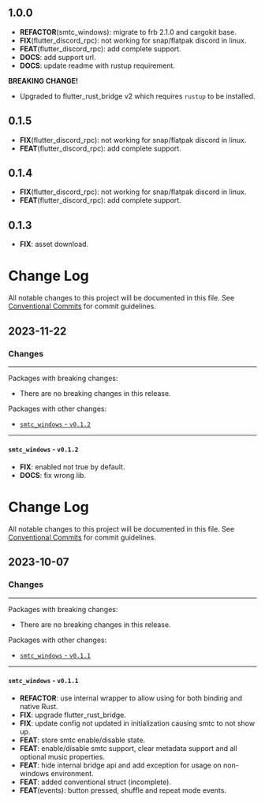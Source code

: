 ## 1.0.0

 - **REFACTOR**(smtc_windows): migrate to frb 2.1.0 and cargokit base.
 - **FIX**(flutter_discord_rpc): not working for snap/flatpak discord in linux.
 - **FEAT**(flutter_discord_rpc): add complete support.
 - **DOCS**: add support url.
 - **DOCS**: update readme with rustup requirement.

**BREAKING CHANGE!** 
 - Upgraded to flutter_rust_bridge v2 which requires `rustup` to be installed.

## 0.1.5

 - **FIX**(flutter_discord_rpc): not working for snap/flatpak discord in linux.
 - **FEAT**(flutter_discord_rpc): add complete support.

## 0.1.4

 - **FIX**(flutter_discord_rpc): not working for snap/flatpak discord in linux.
 - **FEAT**(flutter_discord_rpc): add complete support.

## 0.1.3

 - **FIX**: asset download.

# Change Log

All notable changes to this project will be documented in this file.
See [Conventional Commits](https://conventionalcommits.org) for commit guidelines.

## 2023-11-22

### Changes

---

Packages with breaking changes:

 - There are no breaking changes in this release.

Packages with other changes:

 - [`smtc_windows` - `v0.1.2`](#smtc_windows---v012)

---

#### `smtc_windows` - `v0.1.2`

 - **FIX**: enabled not true by default.
 - **DOCS**: fix wrong lib.

# Change Log

All notable changes to this project will be documented in this file.
See [Conventional Commits](https://conventionalcommits.org) for commit guidelines.

## 2023-10-07

### Changes

---

Packages with breaking changes:

 - There are no breaking changes in this release.

Packages with other changes:

 - [`smtc_windows` - `v0.1.1`](#smtc_windows---v011)

---

#### `smtc_windows` - `v0.1.1`

 - **REFACTOR**: use internal wrapper to allow using for both binding and native Rust.
 - **FIX**: upgrade flutter_rust_bridge.
 - **FIX**: update config not updated in initialization causing smtc to not show up.
 - **FEAT**: store smtc enable/disable state.
 - **FEAT**: enable/disable smtc support, clear metadata support and all optional music properties.
 - **FEAT**: hide internal bridge api and add exception for usage on non-windows environment.
 - **FEAT**: added conventional struct (incomplete).
 - **FEAT**(events): button pressed, shuffle and repeat mode events.

